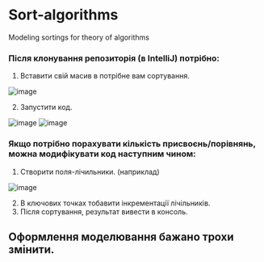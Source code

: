 # Sort-algorithms
Modeling sortings for theory of algorithms

### Після клонування репозиторія (в IntelliJ) потрібно:

1. Вставити свій масив в потрібне вам сортування.

![image](https://github.com/NolanGre/Sort-algorithms/assets/127392871/6ddf7bcf-171c-43a6-bec3-925aad6e1998)

2. Запустити код.

![image](https://github.com/NolanGre/Sort-algorithms/assets/127392871/e9906e70-1a8a-4ad9-9c25-2c93d9088bb5)
![image](https://github.com/NolanGre/Sort-algorithms/assets/127392871/934e26e3-7a12-4881-8ab8-a7dd14d7bc19)

### Якщо потрібно порахувати кількість присвоєнь/порівнянь, можна модифікувати код наступним чином:

1. Створити поля-лічильники. (наприклад)

 ![image](https://github.com/NolanGre/Sort-algorithms/assets/127392871/208f85d5-79ad-4abc-b611-bda6e3aeb855)

2. В ключових точках тобавити інкрементації лічільників.
3. Після сортування, результат вивести в консоль.

## Оформлення моделювання бажано трохи змінити.
